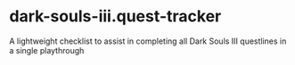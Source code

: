 # dark-souls-iii.quest-tracker
A lightweight checklist to assist in completing all Dark Souls III questlines in a single playthrough 
